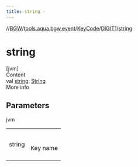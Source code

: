```yaml
---
title: string -
---
```

//[BGW](../../../../index.md)/[tools.aqua.bgw.event](../../index.md)/[KeyCode](../index.md)/[DIGIT1](index.md)/[string](string.md)



# string  
[jvm]  
Content  
val [string](string.md): [String](https://kotlinlang.org/api/latest/jvm/stdlib/kotlin/-string/index.html)  
More info  


## Parameters  
  
jvm  
  
| | |
|---|---|
| <a name="tools.aqua.bgw.event/KeyCode.DIGIT1/string/#/PointingToDeclaration/"></a>string| <a name="tools.aqua.bgw.event/KeyCode.DIGIT1/string/#/PointingToDeclaration/"></a><br><br>Key name<br><br>|
  
  



